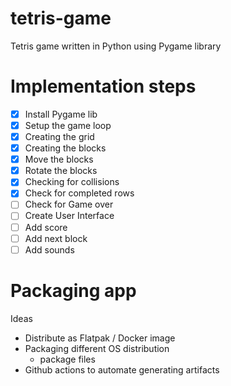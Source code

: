 # tetris-game
Tetris game written in Python using Pygame library

# Implementation steps
- [x] Install Pygame lib
- [x] Setup the game loop
- [x] Creating the grid
- [x] Creating the blocks
- [x] Move the blocks
- [x] Rotate the blocks
- [x] Checking for collisions
- [x] Check for completed rows
- [ ] Check for Game over
- [ ] Create User Interface
- [ ] Add score
- [ ] Add next block
- [ ] Add sounds

# Packaging app

Ideas
- Distribute as Flatpak / Docker image
- Packaging different OS distribution
    - package files
- Github actions to automate generating artifacts
